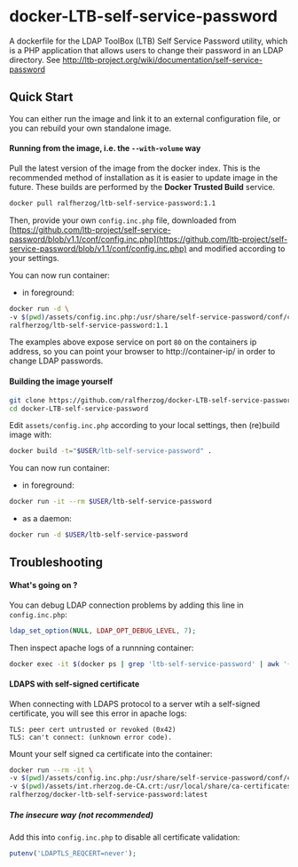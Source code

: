 docker-LTB-self-service-password
================================

A dockerfile for the LDAP ToolBox (LTB) Self Service Password utility, which is a PHP application that allows users to change their password in an LDAP directory. See http://ltb-project.org/wiki/documentation/self-service-password

## Quick Start
You can either run the image and link it to an external configuration file, or you can rebuild your own standalone image.

#### Running from the image, i.e. the `--with-volume` way
Pull the latest version of the image from the docker index. This is the recommended method of installation as it is easier to update image in the future. These builds are performed by the **Docker Trusted Build** service.

```bash
docker pull ralfherzog/ltb-self-service-password:1.1
```

Then, provide your own `config.inc.php` file, downloaded from [https://github.com/ltb-project/self-service-password/blob/v1.1/conf/config.inc.php](https://github.com/ltb-project/self-service-password/blob/v1.1/conf/config.inc.php) and modified according to your settings.

You can now run container:
* in foreground:
```bash
docker run -d \
-v $(pwd)/assets/config.inc.php:/usr/share/self-service-password/conf/config.inc.php:ro \
ralfherzog/ltb-self-service-password:1.1
```

The examples above expose service on port `80` on the containers ip address, so you can point your browser to http://container-ip/ in order to change LDAP passwords.

#### Building the image yourself

```bash
git clone https://github.com/ralfherzog/docker-LTB-self-service-password.git
cd docker-LTB-self-service-password
```
Edit `assets/config.inc.php` according to your local settings, then (re)build image with: 
```bash
docker build -t="$USER/ltb-self-service-password" .
```
You can now run container:
* in foreground:
```bash
docker run -it --rm $USER/ltb-self-service-password
```
* as a daemon:
```bash
docker run -d $USER/ltb-self-service-password
```

## Troubleshooting

#### What's going on ?
You can debug LDAP connection problems by adding this line in  `config.inc.php`:
```php
ldap_set_option(NULL, LDAP_OPT_DEBUG_LEVEL, 7);
```
Then inspect apache logs of a runnning container:
```bash
docker exec -it $(docker ps | grep 'ltb-self-service-password' | awk '{print $1}') tail /var/log/apache2/error.log
```

#### LDAPS with self-signed certificate
When connecting with LDAPS protocol to a server wtih a self-signed certificate, you will see this error in apache logs:
```
TLS: peer cert untrusted or revoked (0x42)
TLS: can't connect: (unknown error code).
```

Mount your self signed ca certificate into the container:

```bash
docker run --rm -it \
-v $(pwd)/assets/config.inc.php:/usr/share/self-service-password/conf/config.inc.php:ro \
-v $(pwd)/assets/int.rherzog.de-CA.crt:/usr/local/share/ca-certificates/int.rherzog.de-CA.crt:ro \
ralfherzog/docker-ltb-self-service-password:latest
```

##### The insecure way (not recommended)

Add this into `config.inc.php` to disable all certificate validation:
```php
putenv('LDAPTLS_REQCERT=never');
```

